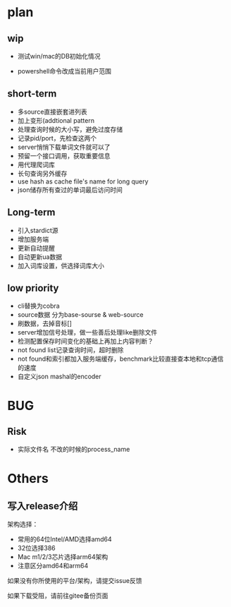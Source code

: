 # plan

## wip
- 测试win/mac的DB初始化情况

- powershell命令改成当前用户范围

## short-term
- 多source直接嵌套进列表
- 加上变形(addtional pattern
- 处理查询时候的大小写，避免过度存储
- 记录pid/port，先检查这两个
- server悄悄下载单词文件就可以了
- 预留一个接口调用，获取重要信息
- 用代理爬词库
- 长句查询另外缓存
- use hash as cache file's name for long query
- json储存所有查过的单词最后访问时间

## Long-term
- 引入stardict源
- 增加服务端
- 更新自动提醒
- 自动更新ua数据
- 加入词库设置，供选择词库大小

## low priority
- cli替换为cobra
- source数据 分为base-sourse & web-source
- 刷数据，去掉音标[]
- server增加信号处理，做一些善后处理like删除文件
- 检测配置保存时间变化的基础上再加上内容判断？
- not found list记录查询时间，超时删除
- not found和索引都加入服务端缓存，benchmark比较直接查本地和tcp通信的速度
- 自定义json mashal的encoder

# BUG

## Risk
- 实际文件名 不改的时候的process_name

# Others

## 写入release介绍

架构选择：
- 常用的64位Intel/AMD选择amd64
- 32位选择386
- Mac m1/2/3芯片选择arm64架构
- 注意区分amd64和arm64

如果没有你所使用的平台/架构，请提交issue反馈

如果下载受阻，请前往gitee备份页面
